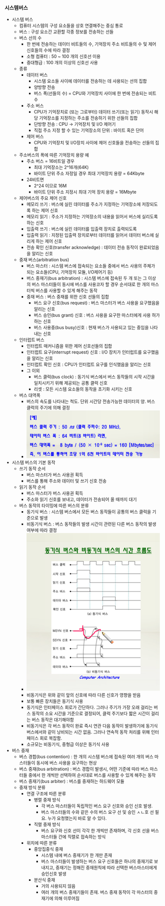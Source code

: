 ### 시스템버스
- 시스템 버스
  - 컴퓨터 시스템의 구성 요소들을 상호 연결해주는 중심 통로
  - 버스 : 구성 요소간 교환할 각종 정보를 전송하는 선들
  - 버스 선의 수
    - 한 번에 전송하는 데이터 비트들의 수, 기억장치 주소 비트들의 수 및 제어 신호들의 수에 따라 결정
    - 소형 컴퓨터 : 50 ~ 100 개의 신호선 이용
    - 중대형급 : 100 개의 이상의 신호선 사용
  - 종류
    - 데이터 버스
      - 시스템 요소들 사이에 데이터를 전송하는 데 사용되는 선의 집합
      - 양방향 전송
      - 버스 폭(선들의 수) = CPU와 기억장치 사이에 한 번에 전송되는 비트 수
    - 주소 버스
      - CPU가 기억장치로 (또는 그로부터) 데이터 쓰기(또는 읽기) 동작시 해당 기억장소를 지정하는 주소를 전송하기 위한 선들의 집합
      - 단방향 전송 : CPU -> 기억장치 및 I/O 제어기
      - 직접 주소 지정 할 수 있는 기억장소의 단위 : 바이트 혹은 단어 
    - 제어 버스
      - CPU와 기억장치 및 I/O장치 사이에 제어 신호들을 전송하는 선들의 집합
  - 주소버스의 폭에 따른 기억장치 용량 예
    - 주소 버스 = 16비트일 경우
      - 최대 기억장소는 2^16개(64K)
      - 바이트 단위 주소 자정일 경우 최대 기억장치 용량 = 64Kbyte
    - 24비트면
      - 2^24 이므로 16M
      - 바이트 단위 주소 지정시 최대 기억 장치 용량 = 16Mbyte
  - 제어버스의 주요 제어 신호
    - 메모리 쓰기 : 버스에 실린 데이터를 주소가 지정하는 기억장소에 저장되도록 하는 제어 신호
    - 메모리 읽기 : 주소가 지정하는 기억장소의 내용을 읽어서 버스에 실리도록하는 신호
    - 입출력 쓰기 : 버스에 실린 데이터를 입출력 장치로 출력되도록
    - 입출력 읽기 : 지정된 입출력 장치로부터 데이터를 읽어서 데이터 버스에 실리게 하는 제어 신호
    - 전송 확인 신호(transfer acknowledge) : 데이터 전송 동작이 완료되었음을 알리는 신호
  - 중재 버스(arbitration bus)
    - 버스 마스터 : 시스템 버스에 접속되는 요소들 중에서 버스 사용의 주체가 되는 요소들(CPU, 기억장치 모듈, I/O제어기 등)
    - 버스 중재기(bus arbitration) : 시스템 버스에 접속된 두 개 또는 그 이상의 버스 마스터들이 동시에 버스를 사용코자 할 경우 순서대로 한 개의 마스터씩 버스를 사용할 수 있게 해주는 동작
    - 중재 버스 : 버스 중재를 위한 신호 선들의 집합
      - 버스 요구 신호(bus request) : 버스 마스터가 버스 사용을 요구했음을 알리는 신호
      - 버스 승인(bus grant) 신호 : 버스 사용을 요구한 마스터에게 사용 허가하는 신호
      - 버스 사용중(bus busy)신호 : 현재 버스가 사용되고 있는 중임을 나타내는 신호
  - 인터럽트 버스
    - 인터럽트 매커니즘을 위한 제어 신호선들의 집합
    - 인터럽트 요구(interrupt request) 신호 : I/O 장치가 인터럽트를 요구했음을 알리는 신호
    - 인터럽트 확인 신호 : CPU가 인터럽트 요구를 인식했음을 알리는 신호
    - 그 이외
      - 버스 클럭(bus clock) : 동기식 버스에서 버스 동작들의 시작 시간을 일치시키기 위해 제공되는 공통 클럭 신호
      - 리셋 : 모든 시스템 요소들의 동작을 초기화 시키는 신호
  - 버스 대역폭
    - 버스의 속도를 나타내는 척도. 단위 시간당 전송가능한 데이터의 양. 버스 클럭의 주기에 의해 결정
    - ![Alt text](/images/14-0.png)
- 시스템 버스의 기본 동작
  - 쓰기 동작 순서
    - 버스 마스터가 버스 사용권 획득
    - 버스를 통해 주소와 데이터 및 쓰기 신호 전송
  - 읽기 동작 순서
    - 버스 마스터가 버스 사용권 획득
    - 주소와 읽기 신호를 보내고, 데이터가 전송되어 올 때까지 대기
  - 버스 동작의 타이밍에 따른 버스의 분류
    - 동기식 버스 : 시스템 버스에서 모든 버스 동작들이 공통의 버스 클럭을 기준으로 발생
    - 비동기식 버스 : 버스 동작들의 발생 시간이 관련된 다른 버스 동작의 발생 여부에 따라 결정
    - ![Alt text](/images/14-1.png)
    - 비동기식은 위와 같이 앞의 신호에 따라 다른 신호가 영향을 받음
    - 보통 빠른 장치들은 동기식 사용
    - 동기식은 인터페이스 회로가 간단하다. 그러나 주기가 가장 오래 걸리는 버스 동작의 소요 시간을 기준으로 결정되어, 클럭 주기보다 짧은 시간이 걸리는 버스 동작은 대기해야함
    - 비동기식은 각 버스 동작이 완료 즉시 연관 다음 동작이 발생하기에 동기식 버스에서와 같이 낭비되는 시간 없음. 그러나 연속적 동작 처리를 위해 인터페이스 회로 복잡함.
    - 소규모는 비동기식, 중형급 이상은 동기식 사용
- 버스 중재
  - 버스 경합(bus contention) : 한 개의 시스템 버스에 접속된 여러 개의 버스 마스터들이 동시에 버스 사용을 요구하는 현상
  - 버스 중재(bus arbitration) : 버스 경합이 발생시, 어떤 기준에 따라 버스 마스터들 중에서 한 개씩만 선택하여 순서대로 버스를 사용할 수 있게 해주는 동작
  - 버스 중재기(bus arbiter) : 버스를 중재하는 하드웨어 모듈
  - 중재 방식 분류
    - 연결 구조에 따른 분류
      - 병렬 중재 방식
        - 각 버스 마스터들이 독립적인 버스 요구 신호와 승인 신호 발생.
        - 버스 마스터들의 수와 같은 수의 버스 요구 선 및 승인 ㅅㄴ호 선 필요. 누가 요청했는지 바로 알 수 있다.
      - 직렬 중재 방식
        - 버스 요구와 신호 선이 각각 한 개씩만 존재하며, 각 신호 선을 버스 마스터들 간에 직렬로 접속하는 방식
    - 위치에 따른 분류
      - 중앙집중식 중재
        - 시스템 내에 버스 중재기가 한 개만 존재
        - 버스 마스터들이 발생하는 버스 요구 신호들은 하나의 중재기로 보내지고, 중재기는 정해진 중재원칙에 따라 선택한 버스마스터에게 승인신호 발생
      - 분산식 중재
        - 거의 사용되지 않음
        - 여러 개의 버스 중재기들이 존재. 버스 중재 동작이 각 마스터의 중재기에 의해 이루어짐
